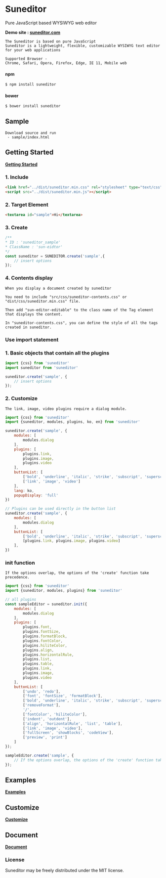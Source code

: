 # Suneditor
Pure JavaScript based WYSIWYG web editor

**Demo site : <a href="http://suneditor.com" target="_blank">suneditor.com</a>**

```properties
The Suneditor is based on pure JavaScript
Suneditor is a lightweight, flexible, customizable WYSIWYG text editor for your web applications

Supported Browser -
Chrome, Safari, Opera, Firefox, Edge, IE 11, Mobile web
```

#### npm

``` sh
$ npm install suneditor
```

#### bower

``` sh
$ bower install suneditor
```

## Sample
```text
Download source and run
 - sample/index.html
```

## Getting Started
**<a href="http://suneditor.com/sample/html/getting-started.html" target="_blank">Getting Started</a>**
### 1. Include
```html
<link href="../dist/suneditor.min.css" rel="stylesheet" type="text/css">
<script src="../dist/suneditor.min.js"></script>
```

### 2. Target Element
```html
<textarea id="sample">Hi</textarea>
```

### 3. Create
```javascript
/**
* ID : 'suneditor_sample'
* ClassName : 'sun-eidtor'
*/
const suneditor = SUNEDITOR.create('sample',{
    // insert options
});
```

### 4. Contents display
```text
When you display a document created by suneditor

You need to include "src/css/suneditor-contents.css" or "dist/css/suneditor.min.css" file.

Then add "sun-editor-editable" to the class name of the Tag element that displays the content.

In "suneditor-contents.css", you can define the style of all the tags created in suneditor.
```

### Use import statement

### 1. Basic objects that contain all the plugins
```javascript
import {css} from 'suneditor'
import suneditor from 'suneditor'

suneditor.create('sample', {
    // insert options
});
```

### 2. Customize
```text
The link, image, video plugins require a dialog module.
```
```javascript
import {css} from 'suneditor'
import {suneditor, modules, plugins, ko, en} from 'suneditor'

suneditor.create('sample', {
    modules: [
        modules.dialog
    ],
    plugins: [
        plugins.link,
        plugins.image,
        plugins.video
    ],
    buttonList: [
        ['bold', 'underline', 'italic', 'strike', 'subscript', 'superscript'],
        ['link', 'image', 'video']
    ],
    lang: ko,
    popupDisplay: 'full'
})

// Plugins can be used directly in the button list
suneditor.create('sample', {
    modules: [
        modules.dialog
    ],
    buttonList: [
        ['bold', 'underline', 'italic', 'strike', 'subscript', 'superscript'],
        [plugins.link, plugins.image, plugins.video]
    ],
})
```

### init function
```text
If the options overlap, the options of the 'create' function take precedence.
```
```javascript
import {css} from 'suneditor'
import {suneditor, modules, plugins} from 'suneditor'

// all plugins
const sampleEditor = suneditor.init({
    modules: [
        modules.dialog
    ],
    plugins: [
        plugins.font,
        plugins.fontSize,
        plugins.formatBlock,
        plugins.fontColor,
        plugins.hiliteColor,
        plugins.align,
        plugins.horizontalRule,
        plugins.list,
        plugins.table,
        plugins.link,
        plugins.image,
        plugins.video
    ],
    buttonList: [
        ['undo', 'redo'],
        ['font', 'fontSize', 'formatBlock'],
        ['bold', 'underline', 'italic', 'strike', 'subscript', 'superscript'],
        ['removeFormat'],
        '/',
        ['fontColor', 'hiliteColor'],
        ['indent', 'outdent'],
        ['align', 'horizontalRule', 'list', 'table'],
        ['link', 'image', 'video'],
        ['fullScreen', 'showBlocks', 'codeView'],
        ['preview', 'print']
    ]
});

sampleEditor.create('sample', {
    // If the options overlap, the options of the 'create' function take precedence.
});
```

## Examples
**<a href="http://suneditor.com/sample/html/examples.html" target="_blank">Examples</a>**

## Customize
**<a href="http://suneditor.com/sample/html/customize.html" target="_blank">Customize</a>**

## Document
**<a href="http://suneditor.com/sample/html/document.html" target="_blank">Document</a>**
    
    
### License
Suneditor may be freely distributed under the MIT license.
